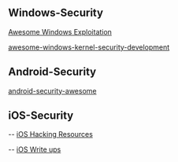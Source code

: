 ## Windows-Security

[Awesome Windows Exploitation](https://github.com/enddo/awesome-windows-exploitation)

[awesome-windows-kernel-security-development](https://github.com/ExpLife0011/awesome-windows-kernel-security-development)


## Android-Security

[android-security-awesome](https://github.com/enddo/android-security-awesome)


## iOS-Security

-- [iOS Hacking Resources](https://github.com/Siguza/ios-resources)

-- [iOS Write ups](https://github.com/writeups/iOS/)

